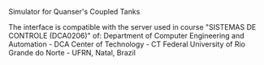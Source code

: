 Simulator for Quanser's Coupled Tanks 

The interface is compatible with the server used in course "SISTEMAS DE CONTROLE (DCA0206)" of: 
  Department of Computer Engineering and Automation - DCA
  Center of Technology - CT
  Federal University of Rio Grande do Norte - UFRN, Natal, Brazil
